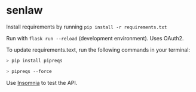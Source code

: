 # senlaw

Install requirements by running `pip install -r requirements.txt`

Run with `flask run --reload` (development environment). Uses OAuth2.

To update requirements.text, run the following commands in your terminal:
```python
> pip install pipreqs

> pipreqs --force
```

Use [Insomnia](https://insomnia.rest/download) to test the API.

